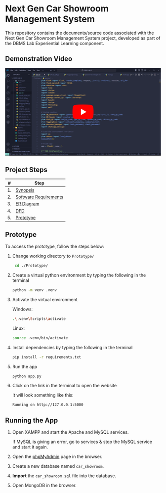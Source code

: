 # Next Gen Car Showroom Management System

This repository contains the documents/source code associated with the Next Gen Car Showroom Management System project, developed as part of the DBMS Lab Experiential Learning component.

## Demonstration Video

[![Watch the video](./demo/thumbnail2.png)](https://youtu.be/V5ND9ySwkfw)

## Project Steps

| #   | Step                              |
| --- | --------------------------------- |
| 1.  | [Synopsis](./1_Synopsis/)         |
| 2.  | [Software Requirements](./2_SRS/) |
| 3.  | [ER Diagram](./3_ER_diagram/)     |
| 4.  | [DFD](./4_DFD/)                   |
| 5.  | [Prototype](./Prototype/)         |

## Prototype

To access the prototype, follow the steps below:

1. Change working directory to `Prototype/`

   ```bash
    cd ./Prototype/
   ```

2. Create a virtual python environment by typing the following in the terminal

   ```bash
   python -m venv .venv
   ```

3. Activate the virtual environment

   Windows:

   ```bash
   .\.venv\Scripts\activate
   ```

   Linux:

   ```bash
   source .venv/bin/activate
   ```

4. Install dependencies by typing the following in the terminal

   ```bash
   pip install -r requirements.txt
   ```

5. Run the app

   ```bash
   python app.py
   ```

6. Click on the link in the terminal to open the website

   It will look something like this:

   ```bash
   Running on http://127.0.0.1:5000
   ```

## Running the App

1. Open XAMPP and start the Apache and MySQL services.

   If MySQL is giving an error, go to services & stop the MySQL service and start it again.

2. Open the [phpMyAdmin](http://localhost/phpmyadmin/index.php?lang=en) page in the browser.

3. Create a new database named `car_showroom`.

4. **Import** the `car_showroom.sql` file into the database.

5. Open MongoDB in the browser.
